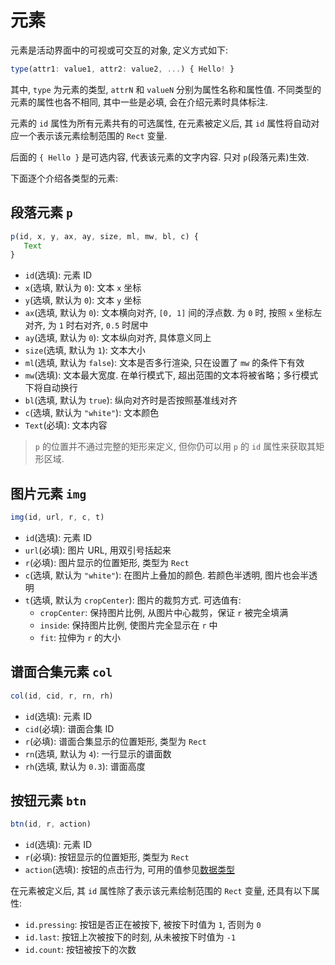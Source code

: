 # 元素

元素是活动界面中的可视或可交互的对象, 定义方式如下: 

```js
type(attr1: value1, attr2: value2, ...) { Hello! }
```

其中, `type` 为元素的类型, `attrN` 和 `valueN` 分别为属性名称和属性值. 不同类型的元素的属性也各不相同, 其中一些是必填, 会在介绍元素时具体标注. 

元素的 `id` 属性为所有元素共有的可选属性, 在元素被定义后, 其 `id` 属性将自动对应一个表示该元素绘制范围的 `Rect` 变量. 

后面的 `{ Hello }` 是可选内容, 代表该元素的文字内容. 只对 `p`(段落元素)生效. 

下面逐个介绍各类型的元素: 

## 段落元素 `p`

```js
p(id, x, y, ax, ay, size, ml, mw, bl, c) {
   Text
}
```

- `id`(选填): 元素 ID
- `x`(选填, 默认为 `0`): 文本 `x` 坐标
- `y`(选填, 默认为 `0`): 文本 `y` 坐标
- `ax`(选填, 默认为 `0`): 文本横向对齐, `[0, 1]` 间的浮点数. 为 `0` 时, 按照 `x` 坐标左对齐, 为 `1` 时右对齐, `0.5` 时居中
- `ay`(选填, 默认为 `0`): 文本纵向对齐, 具体意义同上
- `size`(选填, 默认为 `1`): 文本大小
- `ml`(选填, 默认为 `false`): 文本是否多行渲染, 只在设置了 `mw` 的条件下有效
- `mw`(选填): 文本最大宽度. 在单行模式下, 超出范围的文本将被省略；多行模式下将自动换行
- `bl`(选填, 默认为 `true`): 纵向对齐时是否按照基准线对齐
- `c`(选填, 默认为 `"white"`): 文本颜色
- `Text`(必填): 文本内容

> `p` 的位置并不通过完整的矩形来定义, 但你仍可以用 `p` 的 `id` 属性来获取其矩形区域.


## 图片元素 `img`

```js
img(id, url, r, c, t)
```

- `id`(选填): 元素 ID
- `url`(必填): 图片 URL, 用双引号括起来
- `r`(必填): 图片显示的位置矩形, 类型为 `Rect`
- `c`(选填, 默认为 `"white"`): 在图片上叠加的颜色. 若颜色半透明, 图片也会半透明
- `t`(选填, 默认为 `cropCenter`): 图片的裁剪方式. 可选值有: 
  - `cropCenter`: 保持图片比例, 从图片中心裁剪，保证 `r` 被完全填满
  - `inside`: 保持图片比例, 使图片完全显示在 `r` 中
  - `fit`: 拉伸为 `r` 的大小

## 谱面合集元素 `col`
  
```js
col(id, cid, r, rn, rh)
```

- `id`(选填): 元素 ID
- `cid`(必填): 谱面合集 ID
- `r`(必填): 谱面合集显示的位置矩形, 类型为 `Rect`
- `rn`(选填, 默认为 `4`): 一行显示的谱面数
- `rh`(选填, 默认为 `0.3`): 谱面高度

## 按钮元素 `btn`

```js
btn(id, r, action)
```

- `id`(选填): 元素 ID
- `r`(必填): 按钮显示的位置矩形, 类型为 `Rect`
- `action`(选填): 按钮的点击行为, 可用的值参见[数据类型](./type.md#数据类型)

在元素被定义后, 其 `id` 属性除了表示该元素绘制范围的 `Rect` 变量, 还具有以下属性: 

- `id.pressing`: 按钮是否正在被按下, 被按下时值为 `1`, 否则为 `0`
- `id.last`: 按钮上次被按下的时刻, 从未被按下时值为 `-1`
- `id.count`: 按钮被按下的次数

